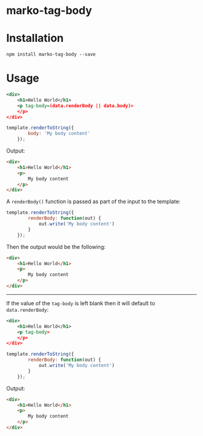 marko-tag-body
==============

# Installation

```
npm install marko-tag-body --save
```

# Usage

```xml
<div>
    <h1>Hello World</h1>
    <p tag-body=(data.renderBody || data.body)>
    </p>
</div>
```

```javascript
template.renderToString({
        body: 'My body content'
    });
```

Output:

```html
<div>
    <h1>Hello World</h1>
    <p>
        My body content
    </p>
</div>
```

A `renderBody()` function is passed as part of the input to the template:

```javascript
template.renderToString({
        renderBody: function(out) {
            out.write('My body content')
        }
    });
```

Then the output would be the following:

```html
<div>
    <h1>Hello World</h1>
    <p>
        My body content
    </p>
</div>
```

---------

If the value of the `tag-body` is left blank then it will default to `data.renderBody`:

```xml
<div>
    <h1>Hello World</h1>
    <p tag-body>
    </p>
</div>
```

```javascript
template.renderToString({
        renderBody: function(out) {
            out.write('My body content')
        }
    });
```

Output:

```html
<div>
    <h1>Hello World</h1>
    <p>
        My body content
    </p>
</div>
```
